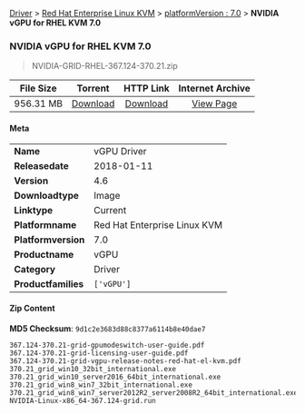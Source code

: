 
[Driver](/README.md)  >  [Red Hat Enterprise Linux KVM](/index/Driver/Red_Hat_Enterprise_Linux_KVM.md)  >  [platformVersion : 7.0](/index/Driver/Red_Hat_Enterprise_Linux_KVM/7.0.md)  >  **NVIDIA vGPU for RHEL KVM 7.0**


###    NVIDIA vGPU for RHEL KVM 7.0

> NVIDIA-GRID-RHEL-367.124-370.21.zip   


| **File Size** | **Torrent**  | **HTTP Link** | **Internet Archive** |
|:-------------:|:------------:|:-------------:|:--------------------:|
| 956.31 MB |  [Download](https://archive.org/download/nvgpu_NVIDIA-GRID-RHEL-367.124-370.21.zip/nvgpu_NVIDIA-GRID-RHEL-367.124-370.21.zip_archive.torrent)       | [Download](https://archive.org/compress/nvgpu_NVIDIA-GRID-RHEL-367.124-370.21.zip) | [View Page](https://archive.org/details/nvgpu_NVIDIA-GRID-RHEL-367.124-370.21.zip)       |

#### Meta

<table>
<tr><td><strong>Name</strong></td><td>vGPU Driver</td></tr>
<tr><td><strong>Releasedate</strong></td><td>2018-01-11</td></tr>
<tr><td><strong>Version</strong></td><td>4.6</td></tr>
<tr><td><strong>Downloadtype</strong></td><td>Image</td></tr>
<tr><td><strong>Linktype</strong></td><td>Current</td></tr>
<tr><td><strong>Platformname</strong></td><td>Red Hat Enterprise Linux KVM</td></tr>
<tr><td><strong>Platformversion</strong></td><td>7.0</td></tr>
<tr><td><strong>Productname</strong></td><td>vGPU</td></tr>
<tr><td><strong>Category</strong></td><td>Driver</td></tr>
<tr><td><strong>Productfamilies</strong></td><td><code>['vGPU']</code></td></tr>
</table>

#### Zip Content

**MD5 Checksum**: `9d1c2e3683d88c8377a6114b8e40dae7`

```text
367.124-370.21-grid-gpumodeswitch-user-guide.pdf
367.124-370.21-grid-licensing-user-guide.pdf
367.124-370.21-grid-vgpu-release-notes-red-hat-el-kvm.pdf
370.21_grid_win10_32bit_international.exe
370.21_grid_win10_server2016_64bit_international.exe
370.21_grid_win8_win7_32bit_international.exe
370.21_grid_win8_win7_server2012R2_server2008R2_64bit_international.exe
NVIDIA-Linux-x86_64-367.124-grid.run
```